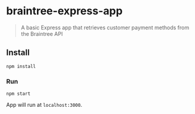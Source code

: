 # braintree-express-app

> A basic Express app that retrieves customer payment methods from the Braintree API

## Install

`npm install`

### Run

`npm start`

App will run at `localhost:3000`.
